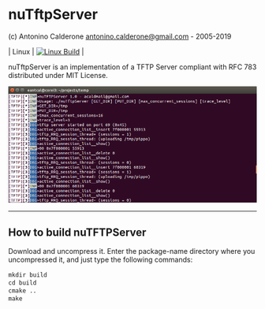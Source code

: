 # nuTftpServer
(c) Antonino Calderone <antonino.calderone@gmail.com> - 2005-2019

| Linux  | [![Linux Build](https://travis-ci.org/eantcal/nutftpserver.svg?branch=master)](https://travis-ci.org/eantcal/nutftpserver)  |


nuTftpServer is an implementation of a TFTP Server compliant with RFC 783
distributed under MIT License.

![nutftpserver](https://github.com/eantcal/nutftpserver/blob/master/tftpsrv.png)

-------------------------------------------------------------------------------
## How to build nuTFTPServer

Download and uncompress it.
Enter the package-name directory where you uncompressed it, and just type the following commands:

    mkdir build
    cd build
    cmake ..
    make

